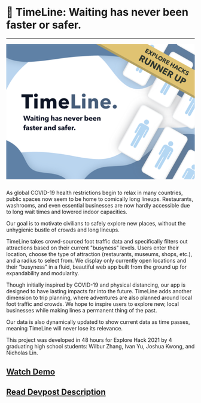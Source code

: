 # 🧭 TimeLine: Waiting has never been faster or safer.
---
<img src="static/images/main banner winner.png" style="float: center; margin-bottom: 10px"/>

As global COVID-19 health restrictions begin to relax in many countries, public spaces now seem to be home to comically long lineups. Restaurants, washrooms, and even essential businesses are now hardly accessible due to long wait times and lowered indoor capacities.

Our goal is to motivate civilians to safely explore new places, without the unhygienic bustle of crowds and long lineups.

TimeLine takes crowd-sourced foot traffic data and specifically filters out attractions based on their current "busyness" levels. Users enter their location, choose the type of attraction (restaurants, museums, shops, etc.), and a radius to select from. We display only currently open locations and their “busyness” in a fluid, beautiful web app built from the ground up for expandability and modularity.

Though initially inspired by COVID-19 and physical distancing, our app is designed to have lasting impacts far into the future. TimeLine adds another dimension to trip planning, where adventures are also planned around local foot traffic and crowds. We hope to inspire users to explore new, local businesses while making lines a permanent thing of the past. 

Our data is also dynamically updated to show current data as time passes, meaning TimeLine will never lose its relevance.

This project was developed in 48 hours for Explore Hack 2021 by 4 graduating high school students: Wilbur Zhang, Ivan Yu, Joshua Kwong, and Nicholas Lin.

## [Watch Demo](https://www.youtube.com/watch?v=RT1EIRt_i2U)
## [Read Devpost Description](https://devpost.com/software/timeline-qv2a60)
